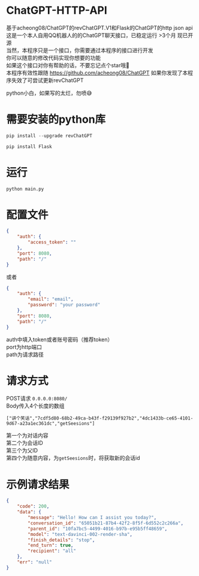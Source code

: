 # ChatGPT-HTTP-API
基于acheong08/ChatGPT的revChatGPT.V1和Flask的ChatGPT的http json api  
这是一个本人自用QQ机器人的的ChatGPT聊天接口，已稳定运行 >3个月 现已开源  
当然，本程序只是一个接口，你需要通过本程序的接口进行开发  
你可以随意的修改代码实现你想要的功能  
如果这个接口对你有帮助的话，不要忘记点个star哦🌹  
本程序有效性跟随 https://github.com/acheong08/ChatGPT 
如果你发现了本程序失效了可尝试更新revChatGPT 

python小白，如果写的太烂，勿喷😅


# 需要安装的python库
```python
pip install --upgrade revChatGPT
```

```python
pip install Flask
```

# 运行

```python
python main.py
```

# 配置文件
```json
{
    "auth": {
        "access_token": ""
    },
    "port": 8080,
    "path": "/"
}
```
或者
```json
{
    "auth": {
        "email": "email",
        "password": "your password"
    },
    "port": 8080,
    "path": "/"
}
```
auth中填入token或者账号密码（推荐token）  
port为http端口  
path为请求路径 

# 请求方式  
POST请求 `0.0.0.0:8080/`  
Body传入4个长度的数组

`["讲个笑话","7cdf5d80-68b2-49ca-b43f-f29139f927b2","4dc1433b-ce65-4101-9d67-a23a1ec361dc","getSeesions"]`  

第一个为对话内容  
第二个为会话ID  
第三个为父ID  
第四个为随意内容，为`getSeesions`时，将获取新的会话id  


# 示例请求结果  
```json
{
    "code": 200,
    "data": {
        "message": "Hello! How can I assist you today?",
        "conversation_id": "65051b21-87b4-42f2-8f5f-6d552c2c266a",
        "parent_id": "10fa7bc5-4499-4016-b97b-e95b5ff48659",
        "model": "text-davinci-002-render-sha",
        "finish_details": "stop",
        "end_turn": true,
        "recipient": "all"
    },
    "err": "null"
}
```









